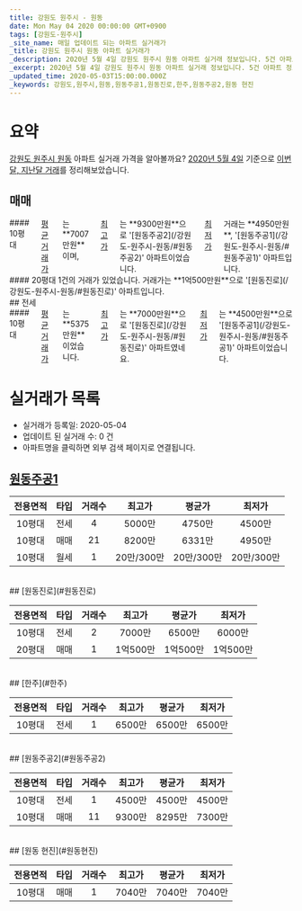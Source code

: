 ```yaml
---
title: 강원도 원주시 - 원동
date: Mon May 04 2020 00:00:00 GMT+0900
tags: [강원도-원주시]
_site_name: 매일 업데이트 되는 아파트 실거래가
_title: 강원도 원주시 원동 아파트 실거래가
_description: 2020년 5월 4일 강원도 원주시 원동 아파트 실거래 정보입니다. 5건 아파트 정보가 있습니다.
_excerpt: 2020년 5월 4일 강원도 원주시 원동 아파트 실거래 정보입니다. 5건 아파트 정보가 있습니다.
_updated_time: 2020-05-03T15:00:00.000Z
_keywords: 강원도,원주시,원동,원동주공1,원동진로,한주,원동주공2,원동 현진
---
```





# 요약
<ins>강원도 원주시 원동</ins> 아파트 실거래 가격을 알아볼까요? <ins>2020년 5월 4일</ins> 기준으로 <ins>이번달, 지난달 거래</ins>를 정리해보았습니다.

## 매매
<div class="container">
<div class="six columns" markdown="1">
#### 10평대
<ins>평균 거래가</ins>는 **7007만원**이며, <ins>최고가</ins>는 **9300만원**으로 '[원동주공2](/강원도-원주시-원동/#원동주공2)' 아파트이었습니다. <ins>최저가</ins> 거래는 **4950만원**, '[원동주공1](/강원도-원주시-원동/#원동주공1)' 아파트입니다.
</div>
<div class="six columns" markdown="1">
#### 20평대
1건의 거래가 있었습니다. 거래가는 **1억500만원**으로 '[원동진로](/강원도-원주시-원동/#원동진로)' 아파트입니다.
</div>
</div>
## 전세
<div class="container">
<div class="twelve columns" markdown="1">
#### 10평대
<ins>평균 거래가</ins>는 **5375만원**이었습니다. <ins>최고가</ins>는 **7000만원**으로 '[원동진로](/강원도-원주시-원동/#원동진로)' 아파트였네요. <ins>최저가</ins>는 **4500만원**으로 '[원동주공1](/강원도-원주시-원동/#원동주공1)' 아파트이었습니다.
</div>
</div>



# 실거래가 목록
- 실거래가 등록일: 2020-05-04
- 업데이트 된 실거래 수: 0 건
- 아파트명을 클릭하면 외부 검색 페이지로 연결됩니다.

## [원동주공1](#원동주공1)

|전용면적|타입|거래수|최고가|평균가|최저가|
|:---:|:---:|:---:|:---:|:---:|:---:|
|10평대|<span class="deal-type-2">전세</span>|4|5000만|4750만|4500만|
|10평대|<span class="deal-type-1">매매</span>|21|8200만|6331만|4950만|
|10평대|<span class="deal-type-3">월세</span>|1|20만/300만|20만/300만|20만/300만|

<br/>
## [원동진로](#원동진로)

|전용면적|타입|거래수|최고가|평균가|최저가|
|:---:|:---:|:---:|:---:|:---:|:---:|
|10평대|<span class="deal-type-2">전세</span>|2|7000만|6500만|6000만|
|20평대|<span class="deal-type-1">매매</span>|1|1억500만|1억500만|1억500만|

<br/>
## [한주](#한주)

|전용면적|타입|거래수|최고가|평균가|최저가|
|:---:|:---:|:---:|:---:|:---:|:---:|
|10평대|<span class="deal-type-2">전세</span>|1|6500만|6500만|6500만|

<br/>
## [원동주공2](#원동주공2)

|전용면적|타입|거래수|최고가|평균가|최저가|
|:---:|:---:|:---:|:---:|:---:|:---:|
|10평대|<span class="deal-type-2">전세</span>|1|4500만|4500만|4500만|
|10평대|<span class="deal-type-1">매매</span>|11|9300만|8295만|7300만|

<br/>
## [원동 현진](#원동현진)

|전용면적|타입|거래수|최고가|평균가|최저가|
|:---:|:---:|:---:|:---:|:---:|:---:|
|10평대|<span class="deal-type-1">매매</span>|1|7040만|7040만|7040만|

<br/>



